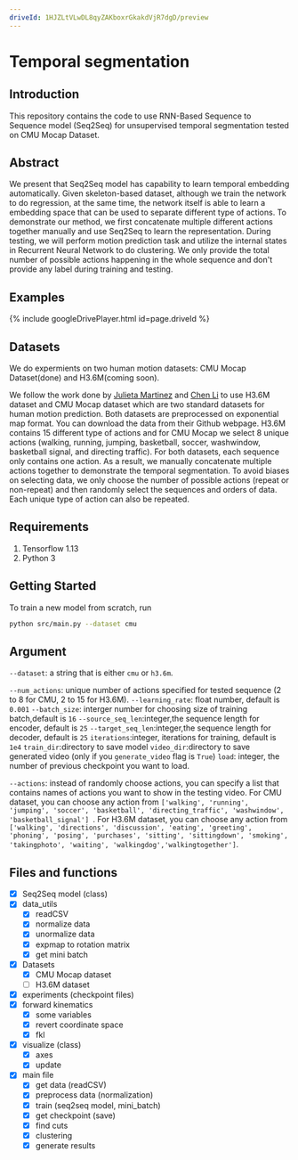 ```yaml
---
driveId: 1HJZLtVLwDL8qyZAKboxrGkakdVjR7dgD/preview
---
```

# Temporal segmentation

## Introduction
This repository contains the code to use RNN-Based Sequence to Sequence model (Seq2Seq) for unsupervised temporal segmentation tested on CMU Mocap Dataset.

## Abstract
We present that Seq2Seq model has capability to learn temporal embedding automatically. Given skeleton-based dataset, although we train the network to do regression,
at the same time, the network itself is able to learn a embedding space that can be used to separate different type of actions. 
To demonstrate our method, we first concatenate multiple different actions together manually and use Seq2Seq to learn the representation. During testing,
we will perform motion prediction task and utilize the internal states in Recurrent Neural Network to do clustering. We only provide the total number of 
possible actions happening in the whole sequence and don't provide any label during training and testing.

## Examples
{% include googleDrivePlayer.html id=page.driveId %}

## Datasets
We do expermients on two human motion datasets: CMU Mocap Dataset(done) and H3.6M(coming soon).

We follow the work done by 
[Julieta Martinez](https://github.com/una-dinosauria/human-motion-prediction) and [Chen Li](https://github.com/chaneyddtt/Convolutional-Sequence-to-Sequence-Model-for-Human-Dynamics) to
use H3.6M dataset and CMU Mocap dataset which are two standard datasets for human motion prediction. Both datasets are preprocessed on exponential map format. You can download the data from their Github webpage.
H3.6M contains 15 different type of actions and for CMU Mocap we select 8 unique actions (walking, running, jumping, basketball, soccer, washwindow, basketball signal, and directing traffic).
For both datasets, each sequence only contains one action. As a result, we manually concatenate multiple actions together to demonstrate the temporal segmentation. 
To avoid biases on selecting data, we only choose the number of possible actions (repeat or non-repeat) and then randomly select the sequences and orders of data. Each unique type of action can also be repeated. 

## Requirements
1. Tensorflow 1.13
2. Python 3

## Getting Started
To train a new model from scratch, run
```bash
python src/main.py --dataset cmu 
```

## Argument
`--dataset`: a string that is either `cmu` or `h3.6m`.

`--num_actions`: unique number of actions specified for tested sequence (2 to 8 for CMU, 2 to 15 for H3.6M).
`--learning_rate`: float number, default is `0.001`
`--batch_size`: interger number for choosing size of training batch,default is `16`
`--source_seq_len`:integer,the sequence length for encoder, default is `25`
`--target_seq_len`:integer,the sequence length for decoder, default is `25`
`iterations`:integer, iterations for training, default is `1e4`
`train_dir`:directory to save model
`video_dir`:directory to save generated video (only if you `generate_video` flag is `True`)
`load`: integer, the number of previous checkpoint you want to load.

`--actions`: instead of randomly choose actions, you can specify a list that contains names of actions you want to show in the testing video. For CMU dataset, you can choose
any action from `['walking', 'running', 'jumping', 'soccer', 'basketball', 'directing_traffic', 'washwindow', 'basketball_signal']
`. For H3.6M dataset, you can choose any action from `['walking', 'directions', 'discussion', 'eating', 'greeting', 'phoning', 'posing', 'purchases', 'sitting', 'sittingdown', 'smoking', 'takingphoto',
'waiting', 'walkingdog','walkingtogether']`.

## Files and functions
- [X] Seq2Seq model (class)
- [X] data_utils
  - [X] readCSV
  - [X] normalize data
  - [X] unormalize data
  - [X] expmap to rotation matrix
  - [X] get mini batch
- [X] Datasets
  - [X] CMU Mocap dataset
  - [ ] H3.6M dataset
- [X] experiments (checkpoint files)
- [X] forward kinematics
  - [X] some variables
  - [X] revert coordinate space
  - [X] fkl
- [X] visualize (class)
  - [X] axes
  - [X] update
- [X] main file
  - [X] get data (readCSV)
  - [X] preprocess data (normalization)
  - [X] train (seq2seq model, mini_batch)
  - [X] get checkpoint (save)
  - [X] find cuts
  - [X] clustering
  - [X] generate results
